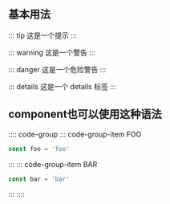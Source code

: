 ## 基本用法

::: tip
这是一个提示
:::

::: warning
这是一个警告
:::

::: danger
这是一个危险警告
:::

::: details
这是一个 details 标签
:::

## component也可以使用这种语法

:::: code-group
::: code-group-item FOO

```ts
const foo = 'foo'
```

:::
::: code-group-item BAR

```ts
const bar = 'bar'
```

:::
::::
